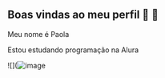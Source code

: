 ## Boas vindas ao meu perfil 🖤 👑

Meu nome é Paola

Estou estudando programação na Alura




![](![image](https://github.com/user-attachments/assets/f6791e46-f890-450e-8a86-bb87893db676)
